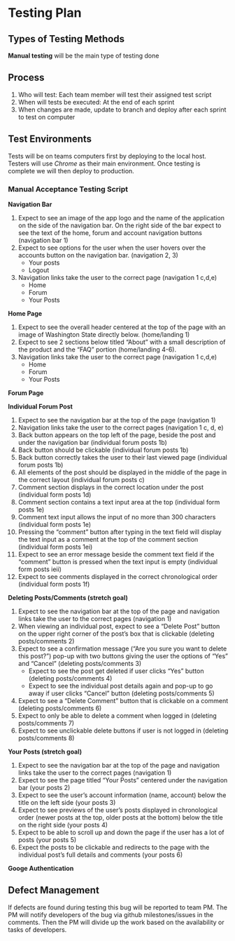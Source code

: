 # Testing Plan

## Types of Testing Methods
**Manual testing** will be the main type of testing done

## Process
1. Who will test: Each team member will test their assigned test script
2. When will tests be executed: At the end of each sprint
3. When changes are made, update to branch and deploy after each sprint to test on computer

## Test Environments
Tests will be on teams computers first by deploying to the local host. Testers will use _Chrome_ as their main environment. Once testing is complete we will then deploy to production.

### Manual Acceptance Testing Script

**Navigation Bar** 
1. Expect to see an image of the app logo and the name of the application on the side of the navigation bar. On the right side of the bar expect to see the text of the home, forum and account navigation buttons (navigation bar 1)
1. Expect to see options for the user when the user hovers over  the accounts button on the navigation bar. (navigation 2, 3)
    - Your posts
    - Logout 
1. Navigation links take the user to the correct page (navigation 1 c,d,e)
    - Home
    - Forum
    - Your Posts

**Home Page**

1. Expect to see the overall header centered at the top of the page with an image of Washington State directly below.  (home/landing 1)
2. Expect to see 2 sections below titled “About” with a small description of the product and the “FAQ” portion (home/landing 4-6). 
3. Navigation links take the user to the correct page (navigation 1 c,d,e)
    - Home
    - Forum
    - Your Posts

**Forum Page**

**Individual Forum Post**
1. Expect to see the navigation bar at the top of the page (navigation 1)
2. Navigation links take the user to the correct pages (navigation 1 c, d, e)
3. Back button appears on the top left of the page, beside the post and under the navigation bar (individual forum posts 1b)
4. Back button should be clickable (individual forum posts 1b)
5. Back button correctly takes the user to their last viewed page (individual forum posts 1b)
6. All elements of the post should be displayed in the middle of the page in the correct layout (individual forum posts c)
7. Comment section displays in the correct location under the post (individual form posts 1d)
8. Comment section contains a text input area at the top (individual form posts 1e)
9. Comment text input allows the input of no more than 300 characters (individual form posts 1e)
10. Pressing the “comment” button after typing in the text field will display the text input as a comment at the top of the comment section (individual form posts 1ei)
11. Expect to see an error message beside the comment text field if the “comment” button is pressed when the text input is empty (individual form posts ieii)
12. Expect to see comments displayed in the correct chronological order (individual form posts 1f)


**Deleting Posts/Comments (stretch goal)**
1. Expect to see the navigation bar at the top of the page and navigation links take the user to the correct pages (navigation 1)
2. When viewing an individual post, expect to see a “Delete Post” button on the upper right corner of the post’s box that is clickable (deleting posts/comments 2)
3. Expect to see a confirmation message (“Are you sure you want to delete this post?”) pop-up with two buttons giving the user the options of “Yes” and “Cancel” (deleting posts/comments 3)
    - Expect to see the post get deleted if user clicks “Yes” button (deleting posts/comments 4)
    - Expect to see the individual post details again and pop-up to go away if user clicks “Cancel” button (deleting posts/comments 5)
4. Expect to see a “Delete Comment” button that is clickable on a comment (deleting posts/comments 6)
5. Expect to only be able to delete a comment when logged in (deleting posts/comments 7)
6. Expect to see unclickable delete buttons if user is not logged in (deleting posts/comments 8)

**Your Posts (stretch goal)**
1. Expect to see the navigation bar at the top of the page and navigation links take the user to the correct pages (navigation 1)
2. Expect to see the page titled “Your Posts” centered under the navigation bar (your posts 2)
3. Expect to see the user’s account information (name, account) below the title on the left side (your posts 3)
4. Expect to see previews of the user’s posts displayed in chronological order (newer posts at the top, older posts at the bottom) below the title on the right side (your posts 4)
5. Expect to be able to scroll up and down the page if the user has a lot of posts (your posts 5)
6. Expect the posts to be clickable and redirects to the page with the individual post’s full details and comments (your posts 6)

**Googe Authentication**

## Defect Management
If defects are found during testing this bug will be reported to team PM. The PM will notify developers of the bug via github milestones/issues in the comments. Then the PM will divide up the work based on the availability or tasks of developers.

